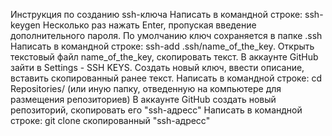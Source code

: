 Инструкция по созданию ssh-ключа
Написать в командной строке: ssh-keygen
Несколько раз нажать Enter, пропуская введение дополнительного пароля. По умолчанию ключ сохраняется в папке .ssh
Написать в командной строке: ssh-add .ssh/name_of_the_key.
Открыть текстовый файл name_of_the_key, скопировать текст. В аккаунте GitHub зайти в Settings - SSH KEYS. Создать новый ключ, ввести описание, вставить скопированный ранее текст.
Написать в командной строке: cd Repositories/ (или иную папку, отведенную на компьютере для размещения репозиториев)
В аккаунте GitHub создать новый репозиторий, скопировать его "ssh-адресс"
Написать в командной строке: git clone скопированный "ssh-адресс"
